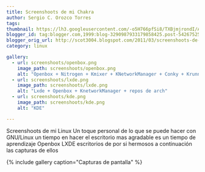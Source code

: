 ```yaml
---
title: Screenshoots de mi Chakra
author: Sergio C. Orozco Torres
tags:
thumbnail: https://lh3.googleusercontent.com/-o5H766pfSi8/TXBjmjrondI/AAAAAAAAAIQ/wjKl0Oem7Dk/s72-c/snapshot1.png
blogger_id: tag:blogger.com,1999:blog-3290987933179858425.post-5426752598872988161
blogger_orig_url: http://scot3004.blogspot.com/2011/03/screenshoots-de-mi-chakra-bueno-en.html
category: linux

gallery:
  - url: screenshoots/openbox.png
    image_path: screenshoots/openbox.png
    alt: "Openbox + Nitrogen + Kmixer + KNetworkManager + Conky + Krunner + Tint2"
  - url: screenshoots/lxde.png
    image_path: screenshoots/lxde.png
    alt: "Lxde + Openbox + KnetworkManager + repos de arch"
  - url: screenshoots/kde.png
    image_path: screenshoots/kde.png
    alt: "KDE"

---
```



Screenshoots de mi Linux
Un toque personal de lo que se puede hacer con GNU/Linux
un tiempo en hacer el escritorio mas agradable es un tiempo de aprendizaje
Openbox
LXDE
escritorios de por si hermosos a continuación las capturas de ellos

{% include gallery caption="Capturas de pantalla" %}

